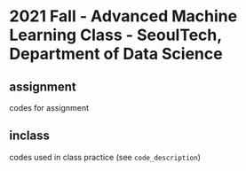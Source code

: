 # 2021 Fall - Advanced Machine Learning Class - SeoulTech, Department of Data Science

## assignment
codes for assignment

## inclass
codes used in class practice (see ```code_description```)
